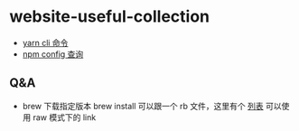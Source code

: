# website-useful-collection

- [yarn cli 命令](https://yarnpkg.com/cli/set/version)
- [npm config 查询](https://docs.npmjs.com/using-npm/config)

## Q&A

- brew 下载指定版本
brew install 可以跟一个 rb 文件，这里有个 [列表](https://github.com/Homebrew/homebrew-core/pulls?q=is%3Apr+is%3Amerged+yarn+) 可以使用 raw 模式下的 link
